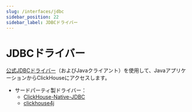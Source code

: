 ```yaml
---
slug: /interfaces/jdbc
sidebar_position: 22
sidebar_label: JDBCドライバー
---
```



# JDBCドライバー

[公式JDBCドライバー](https://github.com/ClickHouse/clickhouse-jdbc)（およびJavaクライアント）を使用して、JavaアプリケーションからClickHouseにアクセスします。

- サードパーティ製ドライバー：
    - [ClickHouse-Native-JDBC](https://github.com/housepower/ClickHouse-Native-JDBC)
    - [clickhouse4j](https://github.com/blynkkk/clickhouse4j)
